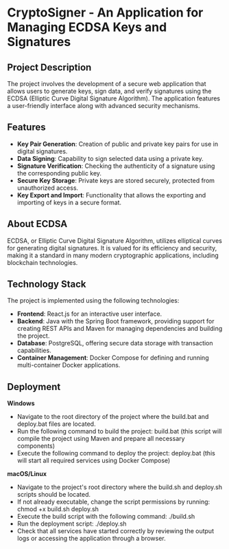 # CryptoSigner - An Application for Managing ECDSA Keys and Signatures

## Project Description
The project involves the development of a secure web application that allows users to generate keys, sign data, and verify signatures using the ECDSA (Elliptic Curve Digital Signature Algorithm). The application features a user-friendly interface along with advanced security mechanisms.

## Features
- **Key Pair Generation**: Creation of public and private key pairs for use in digital signatures.
- **Data Signing**: Capability to sign selected data using a private key.
- **Signature Verification**: Checking the authenticity of a signature using the corresponding public key.
- **Secure Key Storage**: Private keys are stored securely, protected from unauthorized access.
- **Key Export and Import**: Functionality that allows the exporting and importing of keys in a secure format.

## About ECDSA
ECDSA, or Elliptic Curve Digital Signature Algorithm, utilizes elliptical curves for generating digital signatures. It is valued for its efficiency and security, making it a standard in many modern cryptographic applications, including blockchain technologies.

## Technology Stack
The project is implemented using the following technologies:
- **Frontend**: React.js for an interactive user interface.
- **Backend**: Java with the Spring Boot framework, providing support for creating REST APIs and Maven for managing dependencies and building the project.
- **Database**: PostgreSQL, offering secure data storage with transaction capabilities.
- **Container Management**: Docker Compose for defining and running multi-container Docker applications.

## Deployment
**Windows** 
- Navigate to the root directory of the project where the build.bat and deploy.bat files are located.
- Run the following command to build the project: build.bat (this script will compile the project using Maven and prepare all necessary components)
- Execute the following command to deploy the project: deploy.bat (this will start all required services using Docker Compose)

**macOS/Linux**
- Navigate to the project's root directory where the build.sh and deploy.sh scripts should be located.
- If not already executable, change the script permissions by running: chmod +x build.sh deploy.sh
- Execute the build script with the following command: ./build.sh
- Run the deployment script: ./deploy.sh
- Check that all services have started correctly by reviewing the output logs or accessing the application through a browser.
